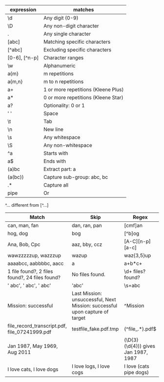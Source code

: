 

expression | matches
---|---
\d | Any digit (0-9)
\D | Any non-digit character
. | Any single character
[abc] | Matching specific characters
[^abc] | Excluding specific characters
[0-6], [^n-p] | Character ranges
\w | Alphanumeric
a{m} | m repetitions
a{m,n} | m to n repetitions
a+ | 1 or more repetitions (Kleene Plus)
a* | 0 or more repetitions (Kleene Star)
a? | Optionality: 0 or 1
' ' | Space
\t | Tab
\n | New line
\s | Any whitespace
\S | Any non-whitespace
^a | Starts with
a$ | Ends with
(a)bc | Extract part: a
(a(bc)) | Capture sub-group: abc, bc
.* | Capture all
pipe | Or 

^... different from [^...]  

Match | Skip | Regex
---|---|---
can, man, fan | dan, ran, pan | [cmf]an
hog, dog | bog | [^b]og
Ana, Bob, Cpc | aaz, bby, ccz | [A-C][n-p][a-c]
wawzzzzzup, wazzzup | wazup | waz{3,5}up
aaaabcc, aabbbbc, aacc | a | a+b*c+
1 file found?, 2 files found?, 24 files found? | No files found. |  \d+ files? found\?
' abc', '  abc', '  abc' | 'abc' | \s+abc   
Mission: successful | Last Mission: unsuccessful, Next Mission: successful upon capture of target | ^Mission
file_record_transcript.pdf, file_07241999.pdf | testfile_fake.pdf.tmp | (^file_.*).pdf$
Jan 1987, May 1969, Aug 2011 | | (\D{3} (\d{4})) gives Jan 1987, 1987
I love cats, I love dogs | I love logs, I love cogs | I love (cats pipe dogs)

